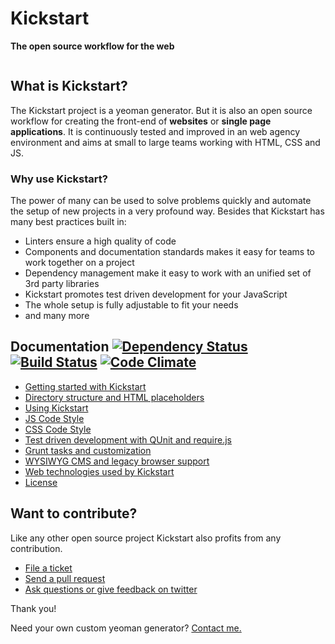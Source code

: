 # Kickstart

<b>The open source workflow for the web</b>

<img src="https://raw.githubusercontent.com/markusfalk/generator-kickstart/master/docs/kickstart.png" alt="">

## What is Kickstart?

The Kickstart project is a yeoman generator. But it is also an open source workflow for creating the front-end of **websites** or **single page applications**.
It is continuously tested and improved in an web agency environment and aims at small to large teams working with HTML, CSS and JS.

### Why use Kickstart?

The power of many can be used to solve problems quickly and automate the setup of new projects in a very profound way. Besides that Kickstart has many best practices built in:

* Linters ensure a high quality of code
* Components and documentation standards makes it easy for teams to work together on a project
* Dependency management make it easy to work with an unified set of 3rd party libraries
* Kickstart promotes test driven development for your JavaScript
* The whole setup is fully adjustable to fit your needs
* and many more

## Documentation [![Dependency Status](https://gemnasium.com/markusfalk/generator-kickstart.svg)](https://gemnasium.com/markusfalk/generator-kickstart) [![Build Status](https://travis-ci.org/markusfalk/generator-kickstart.svg?branch=20150416_falk_test-creation-pass)](https://travis-ci.org/markusfalk/generator-kickstart) [![Code Climate](https://codeclimate.com/github/markusfalk/generator-kickstart/badges/gpa.svg)](https://codeclimate.com/github/markusfalk/generator-kickstart)

* [Getting started with Kickstart](https://github.com/markusfalk/generator-kickstart/blob/master/docs/getting-started.md)
* [Directory structure and HTML placeholders](https://github.com/markusfalk/generator-kickstart/blob/master/docs/directory-structure.md)
* [Using Kickstart](https://github.com/markusfalk/generator-kickstart/blob/master/docs/using-kickstart.md)
* [JS Code Style](https://github.com/markusfalk/generator-kickstart/blob/master/docs/js-codestyle.md)
* [CSS Code Style](https://github.com/markusfalk/generator-kickstart/blob/master/docs/css-codestyle.md)
* [Test driven development with QUnit and require.js](https://github.com/markusfalk/generator-kickstart/blob/master/docs/unit-tests.md)
* [Grunt tasks and customization](https://github.com/markusfalk/generator-kickstart/blob/master/docs/grunt-customization.md)
* [WYSIWYG CMS and legacy browser support](https://github.com/markusfalk/generator-kickstart/blob/master/docs/wysiwyg-legacy.md)
* [Web technologies used by Kickstart](https://github.com/markusfalk/generator-kickstart/blob/master/docs/technologies.md)
* [License](https://github.com/markusfalk/generator-kickstart/blob/master/docs/license.md)

## Want to contribute?

Like any other open source project Kickstart also profits from any contribution.

* [File a ticket](https://github.com/markusfalk/generator-kickstart/issues)
* [Send a pull request](https://github.com/markusfalk/generator-kickstart/pulls)
* [Ask questions or give feedback on twitter](https://twitter.com/os_workflow)

Thank you!

Need your own custom yeoman generator? [Contact me.](mailto:kickstart@markus-falk.com)
